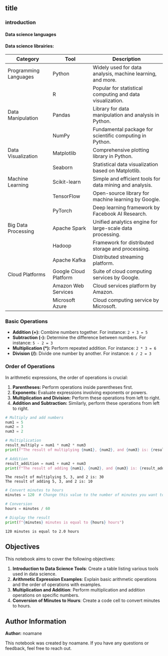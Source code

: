 ##  title

### introduction

#### Data science languages

#### Data science librairies:

 | Category            | Tool                   | Description                                             |
|---------------------|------------------------|---------------------------------------------------------|
| Programming Languages| Python              | Widely used for data analysis, machine learning, and more.|
|                      | R                    | Popular for statistical computing and data visualization. |
| Data Manipulation    | Pandas               | Library for data manipulation and analysis in Python.     |
|                      | NumPy                | Fundamental package for scientific computing in Python.   |
| Data Visualization  | Matplotlib           | Comprehensive plotting library in Python.                 |
|                      | Seaborn              | Statistical data visualization based on Matplotlib.      |
| Machine Learning    | Scikit-learn         | Simple and efficient tools for data mining and analysis.  |
|                      | TensorFlow           | Open-source library for machine learning by Google.      |
|                      | PyTorch              | Deep learning framework by Facebook AI Research.          |
| Big Data Processing | Apache Spark         | Unified analytics engine for large-scale data processing. |
|                      | Hadoop               | Framework for distributed storage and processing.        |
|                      | Apache Kafka         | Distributed streaming platform.                           |
| Cloud Platforms     | Google Cloud Platform| Suite of cloud computing services by Google.              |
|                      | Amazon Web Services  | Cloud services platform by Amazon.                        |
|                      | Microsoft Azure      | Cloud computing service by Microsoft.                     |

### Basic Operations

- **Addition (+):** Combine numbers together. For instance: `2 + 3 = 5`
- **Subtraction (-):** Determine the difference between numbers. For instance: `5 - 2 = 3`
- **Multiplication (\*):** Perform repeated addition. For instance: `2 * 3 = 6`
- **Division (/):** Divide one number by another. For instance: `6 / 2 = 3`

### Order of Operations

In arithmetic expressions, the order of operations is crucial:
1. **Parentheses:** Perform operations inside parentheses first.
2. **Exponents:** Evaluate expressions involving exponents or powers.
3. **Multiplication and Division:** Perform these operations from left to right.
4. **Addition and Subtraction:** Similarly, perform these operations from left to right.


```python
# Multiply and add numbers
num1 = 5
num2 = 3
num3 = 2

# Multiplication
result_multiply = num1 * num2 * num3
print(f"The result of multiplying {num1}, {num2}, and {num3} is: {result_multiply}")

# Addition
result_addition = num1 + num2 + num3
print(f"The result of adding {num1}, {num2}, and {num3} is: {result_addition}")

```

    The result of multiplying 5, 3, and 2 is: 30
    The result of adding 5, 3, and 2 is: 10
    


```python
# Convert minutes to hours
minutes = 120  # Change this value to the number of minutes you want to convert

# Conversion
hours = minutes / 60

# Display the result
print(f"{minutes} minutes is equal to {hours} hours")

```

    120 minutes is equal to 2.0 hours
    

## Objectives

This notebook aims to cover the following objectives:

1. **Introduction to Data Science Tools**: Create a table listing various tools used in data science.
2. **Arithmetic Expression Examples**: Explain basic arithmetic operations and the order of operations with examples.
3. **Multiplication and Addition**: Perform multiplication and addition operations on specific numbers.
4. **Conversion of Minutes to Hours**: Create a code cell to convert minutes to hours.


## Author Information

**Author:** noamane

This notebook was created by noamane. If you have any questions or feedback, feel free to reach out.

